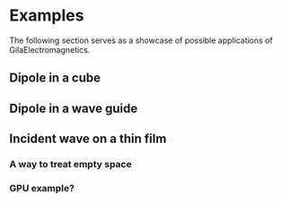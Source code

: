 # Examples

The following section serves as a showcase of possible applications of GilaElectromagnetics.

## Dipole in a cube


## Dipole in a wave guide


## Incident wave on a thin film



### A way to treat empty space



### GPU example?
